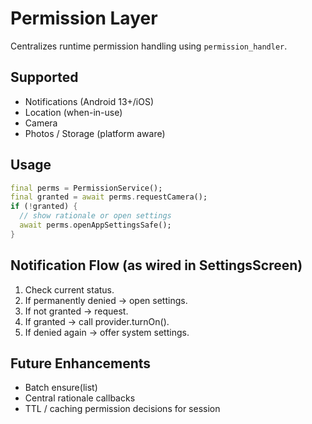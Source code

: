 # Permission Layer

Centralizes runtime permission handling using `permission_handler`.

## Supported
- Notifications (Android 13+/iOS)
- Location (when-in-use)
- Camera
- Photos / Storage (platform aware)

## Usage
```dart
final perms = PermissionService();
final granted = await perms.requestCamera();
if (!granted) {
  // show rationale or open settings
  await perms.openAppSettingsSafe();
}
```

## Notification Flow (as wired in SettingsScreen)
1. Check current status.
2. If permanently denied → open settings.
3. If not granted → request.
4. If granted → call provider.turnOn().
5. If denied again → offer system settings.

## Future Enhancements
- Batch ensure(list<Permission>)
- Central rationale callbacks
- TTL / caching permission decisions for session
